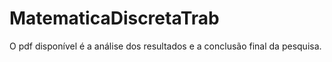 # MatematicaDiscretaTrab
O pdf disponível é a análise dos resultados e a conclusão final da pesquisa.
